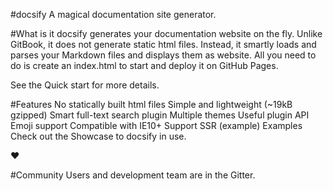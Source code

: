 #docsify
A magical documentation site generator.


#What is it
docsify generates your documentation website on the fly. Unlike GitBook, it does not generate static html files. Instead, it smartly loads and parses your Markdown files and displays them as website. All you need to do is create an index.html to start and deploy it on GitHub Pages.

See the Quick start for more details.

#Features
No statically built html files
Simple and lightweight (~19kB gzipped)
Smart full-text search plugin
Multiple themes
Useful plugin API
Emoji support
Compatible with IE10+
Support SSR (example)
Examples
Check out the Showcase to docsify in use.

 ❤️

#Community
Users and development team are in the Gitter.